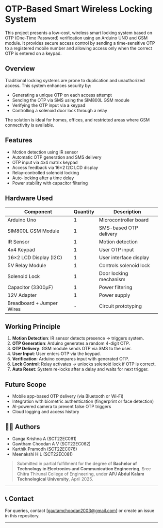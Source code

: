 # OTP-Based Smart Wireless Locking System

This project presents a low-cost, wireless smart locking system based on OTP (One-Time Password) verification using an Arduino UNO and GSM module. It provides secure access control by sending a time-sensitive OTP to a registered mobile number and allowing access only when the correct OTP is entered on a keypad.

##  Overview

Traditional locking systems are prone to duplication and unauthorized access. This system enhances security by:
- Generating a unique OTP on each access attempt
- Sending the OTP via SMS using the SIM800L GSM module
- Verifying the OTP input via a keypad
- Controlling a solenoid door lock through a relay

The solution is ideal for homes, offices, and restricted areas where GSM connectivity is available.

##  Features

- Motion detection using IR sensor
- Automatic OTP generation and SMS delivery
- OTP input via 4x4 matrix keypad
- Access feedback via 16×2 I2C LCD display
- Relay-controlled solenoid locking
- Auto-locking after a time delay
- Power stability with capacitor filtering

##  Hardware Used

| Component                   | Quantity | Description                                |
|----------------------------|----------|--------------------------------------------|
| Arduino Uno                | 1        | Microcontroller board                       |
| SIM800L GSM Module         | 1        | SMS-based OTP delivery                      |
| IR Sensor                  | 1        | Motion detection                            |
| 4x4 Keypad                 | 1        | User OTP input                              |
| 16×2 LCD Display (I2C)     | 1        | User interface display                      |
| 5V Relay Module            | 1        | Controls solenoid lock                      |
| Solenoid Lock              | 1        | Door locking mechanism                      |
| Capacitor (3300µF)         | 1        | Power filtering                             |
| 12V Adapter                | 1        | Power supply                                |
| Breadboard + Jumper Wires | -        | Circuit prototyping                         |

##  Working Principle

1. **Motion Detection**: IR sensor detects presence → triggers system.
2. **OTP Generation**: Arduino generates a random 4-digit OTP.
3. **OTP Delivery**: GSM module sends OTP via SMS to the user.
4. **User Input**: User enters OTP via the keypad.
5. **Verification**: Arduino compares input with generated OTP.
6. **Lock Control**: Relay activates → unlocks solenoid lock if OTP is correct.
7. **Auto Reset**: System re-locks after a delay and waits for next trigger.

##  Future Scope

- Mobile app-based OTP delivery (via Bluetooth or Wi-Fi)
- Integration with biometric authentication (fingerprint or face detection)
- AI-powered camera to prevent false OTP triggers
- Cloud logging and access history


## 👩‍💻 Authors

- Ganga Krishna A (SCT22EC061)
- Gawtham Choodan A V (SCT22EC062)
- Karthik Pramodh (SCT22EC076)
- Meenakshi H L (SCT22EC081)

> Submitted in partial fulfillment for the degree of **Bachelor of Technology in Electronics and Communication Engineering**, Sree Chitra Thirunal College of Engineering, under **APJ Abdul Kalam Technological University**, April 2025.

---

## 📞 Contact

For queries, contact [gautamchoodan2003@gmail.com] or create an issue in this repository.

---

